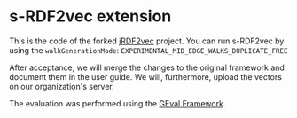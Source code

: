 # s-RDF2vec extension
This is the code of the forked [jRDF2vec](https://github.com/dwslab/jRDF2Vec) project.
You can run s-RDF2vec by using the `walkGenerationMode`: `EXPERIMENTAL_MID_EDGE_WALKS_DUPLICATE_FREE`

After acceptance, we will merge the changes to the original framework and document them in the user guide.
We will, furthermore, upload the vectors on our organization's server.

The evaluation was performed using the [GEval Framework](https://github.com/mariaangelapellegrino/Evaluation-Framework).
